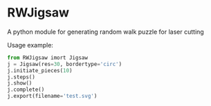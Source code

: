 # RWJigsaw
A python module for generating random walk puzzle for laser cutting

Usage example:

```python
from RWJigsaw imort Jigsaw
j = Jigsaw(res=30, bordertype='circ')
j.initiate_pieces(10)
j.steps()
j.show()
j.complete()
j.export(filename='test.svg')
```
